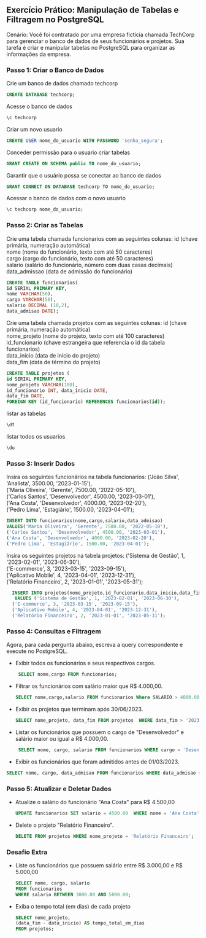 ## Exercício Prático: Manipulação de Tabelas e Filtragem no PostgreSQL
Cenário: Você foi contratado por uma empresa fictícia chamada TechCorp para gerenciar o banco de dados de seus funcionários e projetos.
Sua tarefa é criar e manipular tabelas no PostgreSQL para organizar as informações da empresa.
### Passo 1: Criar o Banco de Dados

Crie um banco de dados chamado techcorp
````sql
CREATE DATABASE techcorp;
````
Acesse o banco de dados
````sql
\c techcorp
````
Criar um novo usuario
````sql
CREATE USER nome_do_usuario WITH PASSWORD 'senha_segura'; 
````
Conceder permissão para o usuario criar tabelas
````sql
GRANT CREATE ON SCHEMA public TO nome_do_usuario;
````
Garantir que o usuário possa se conectar ao banco de dados
````sql
GRANT CONNECT ON DATABASE techcorp TO nome_do_usuario;
````
Acessar o banco de dados com o novo usuario
```sql
\c techcorp nome_do_usuario;
````

### Passo 2: Criar as Tabelas
Crie uma tabela chamada funcionarios com as seguintes colunas:
id (chave primária, numeração automática)<br>
nome (nome do funcionário, texto com até 50 caracteres)<br>
cargo (cargo do funcionário, texto com até 50 caracteres)<br>
salario (salário do funcionário, número com duas casas decimais)<br>
data_admissao (data de admissão do funcionário)
```sql
CREATE TABLE funcionarios(
id SERIAL PRIMARY KEY,
nome VARCHAR(50),
cargo VARCHAR(50),
salario DECIMAL (10,2),
data_admisao DATE);

````
Crie uma tabela chamada projetos com as seguintes colunas:
id (chave primária, numeração automática)<br>
nome_projeto (nome do projeto, texto com até 100 caracteres)<br>
id_funcionario (chave estrangeira que referencia o id da tabela funcionarios)<br>
data_inicio (data de início do projeto)<br>
data_fim (data de término do projeto)

````sql
CREATE TABLE projetos (
id SERIAL PRIMARY KEY,
nome_projeto VARCHAR(100),
id_funcionario INT, data_inicio DATE,
data_fim DATE,
FOREIGN KEY (id_funcionario) REFERENCES funcionarios(id));
````
listar as tabelas
````sql
\dt
````
listar todos os usuarios
```sql
\du
````
### Passo 3: Inserir Dados
Insira os seguintes funcionários na tabela funcionarios:
    ('João Silva', 'Analista', 3500.00, '2023-01-15'),<br>
    ('Maria Oliveira', 'Gerente', 7500.00, '2022-05-10'),<br>
    ('Carlos Santos', 'Desenvolvedor', 4500.00, '2023-03-01'),<br>
    ('Ana Costa', 'Desenvolvedor', 4000.00, '2023-02-20'),<br>
    ('Pedro Lima', 'Estagiário', 1500.00, '2023-04-01');

```sql
INSERT INTO funcionarios(nome,cargo,salario,data_admisao)
VALUES('Maria Oliveira', 'Gerente', 7500.00, '2022-05-10'),
('Carlos Santos', 'Desenvolvedor', 4500.00, '2023-03-01'),
('Ana Costa', 'Desenvolvedor', 4000.00, '2023-02-20'),
('Pedro Lima', 'Estagiário', 1500.00, '2023-04-01');

````

Insira os seguintes projetos na tabela projetos:
    ('Sistema de Gestão', 1, '2023-02-01', '2023-06-30'),<br>
    ('E-commerce', 3, '2023-03-15', '2023-09-15'),<br>
    ('Aplicativo Mobile', 4, '2023-04-01', '2023-12-31'),<br>
    ('Relatório Financeiro', 2, '2023-01-01', '2023-05-31');

  ```sql
    INSERT INTO projetos(nome_projeto,id_funcionario,data_inicio,data_fim)
     VALUES ('Sistema de Gestão', 1, '2023-02-01', '2023-06-30'),
    ('E-commerce', 3, '2023-03-15', '2023-09-15'),
    ('Aplicativo Mobile', 4, '2023-04-01', '2023-12-31'),
    ('Relatório Financeiro', 2, '2023-01-01', '2023-05-31');

  ```
### Passo 4: Consultas e Filtragem
Agora, para cada pergunta abaixo, escreva a query correspondente e execute no PostgreSQL.
- Exibir todos os funcionários e seus respectivos cargos.
  
  ```sql
   SELECT nome,cargo FROM funcionarios;

  ````
- Filtrar os funcionários com salário maior que R$ 4.000,00.
  
  ````sql
  SELECT nome,cargo,salario FROM funcionarios Where SALARIO > 4000.00;
  ````
- Exibir os projetos que terminam após 30/06/2023.
  
  ````sql
  SELECT nome_projeto, data_fim FROM projetos  WHERE data_fim > '2023-06-30';

  ````
- Listar os funcionários que possuem o cargo de "Desenvolvedor" e salário maior ou igual a R$ 4.000,00.

  ````sql
   SELECT nome, cargo, salario FROM funcionarios WHERE cargo = 'Desenvolvedor' AND salario >= 4000.00;

  ````
- Exibir os funcionários que foram admitidos antes de 01/03/2023.
```sql
SELECT nome, cargo, data_admisao FROM funcionarios WHERE data_admisao < '2023-03-01';

````
  ### Passo 5: Atualizar e Deletar Dados
- Atualize o salário do funcionário "Ana Costa" para R$ 4.500,00

  ````sql
  UPDATE funcionarios SET salario = 4500.00  WHERE nome = 'Ana Costa';

  ````
- Delete o projeto "Relatório Financeiro".

  ````sql
  DELETE FROM projetos WHERE nome_projeto = 'Relatório Financeiro';
  ````

### Desafio Extra
- Liste os funcionários que possuem salário entre R$ 3.000,00 e R$ 5.000,00

  ````sql
  SELECT nome, cargo, salario
  FROM funcionarios
  WHERE salario BETWEEN 3000.00 AND 5000.00;
  
  ````
- Exiba o tempo total (em dias) de cada projeto

  ````sql
  SELECT nome_projeto,
  (data_fim - data_inicio) AS tempo_total_em_dias
  FROM projetos;

  ````
















